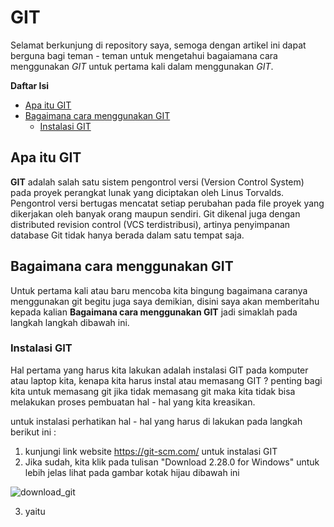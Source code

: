 # GIT
Selamat berkunjung di repository saya, semoga dengan artikel ini dapat berguna bagi teman - teman untuk mengetahui bagaiamana cara menggunakan *GIT* untuk pertama kali dalam menggunakan *GIT*.

**Daftar Isi**
  * [Apa itu GIT](#Apa-itu-GIT)
  * [Bagaimana cara menggunakan GIT](#Bagaimana-cara-menggunakan-GIT)
     * [Instalasi GIT](#Instalasi-git)
     
## Apa itu GIT

  **GIT** adalah salah satu sistem pengontrol versi (Version Control System) pada proyek perangkat lunak yang diciptakan oleh Linus Torvalds. Pengontrol versi bertugas mencatat setiap perubahan pada file proyek yang dikerjakan oleh banyak orang maupun sendiri.
 Git dikenal juga dengan distributed revision control (VCS terdistribusi), artinya penyimpanan database Git tidak hanya berada dalam satu tempat saja.

## Bagaimana cara menggunakan GIT
Untuk pertama kali atau baru mencoba kita bingung bagaimana caranya menggunakan git begitu juga saya demikian, disini saya akan memberitahu kepada kalian **Bagaimana cara menggunakan GIT** jadi simaklah pada langkah langkah dibawah ini.

### Instalasi GIT
Hal pertama yang harus kita lakukan adalah instalasi GIT pada komputer atau laptop kita, kenapa kita harus instal atau memasang GIT ? penting bagi kita untuk memasang git jika tidak memasang git maka kita tidak bisa melakukan proses pembuatan hal - hal yang kita kreasikan. 

untuk instalasi perhatikan hal - hal yang harus di lakukan pada langkah berikut ini :

1. kunjungi link website https://git-scm.com/ untuk instalasi GIT
2. Jika sudah, kita klik pada tulisan "Download 2.28.0 for Windows" untuk lebih jelas lihat pada gambar kotak hijau dibawah ini

![download_git](https://user-images.githubusercontent.com/72792261/95862230-c9f82f00-0d8c-11eb-8daa-00b4030ee8d3.png)

3. yaitu

